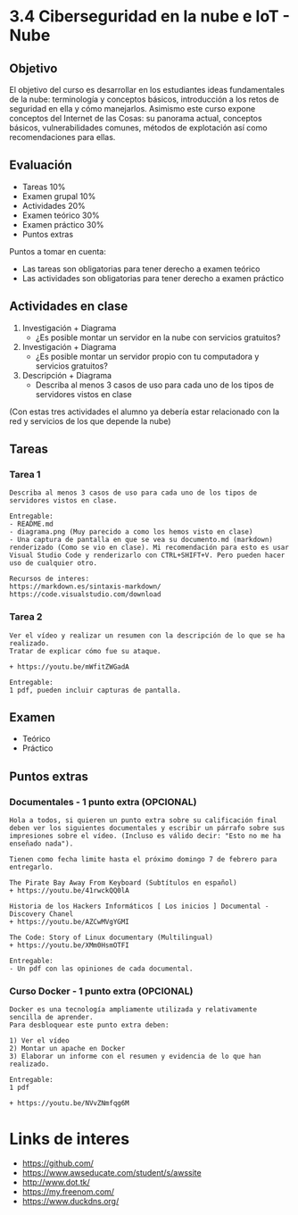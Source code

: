 # 3.4 Ciberseguridad en la nube e IoT - Nube
## Objetivo
El objetivo del curso es desarrollar en los estudiantes ideas fundamentales de la nube: terminología y conceptos básicos, introducción a los retos de seguridad en ella y cómo manejarlos. Asimismo este curso expone conceptos del Internet de las Cosas: su panorama actual, conceptos básicos, vulnerabilidades comunes, métodos de explotación así como recomendaciones para ellas.

## Evaluación
+ Tareas 10%
+ Examen grupal 10%
+ Actividades 20%
+ Examen teórico 30%
+ Examen práctico 30%
+ Puntos extras

Puntos a tomar en cuenta:
+ Las tareas son obligatorias para tener derecho a examen teórico
+ Las actividades son obligatorias para tener derecho a examen práctico

## Actividades en clase
1. Investigación + Diagrama
    + ¿Es posible montar un servidor en la nube con servicios gratuitos?
1. Investigación + Diagrama
    + ¿Es posible montar un servidor propio con tu computadora y servicios gratuitos?
1. Descripción + Diagrama
    + Describa al menos 3 casos de uso para cada uno de los tipos de servidores vistos en clase

(Con estas tres actividades el alumno ya debería estar relacionado con la red y servicios de los que depende la nube)

## Tareas
### Tarea 1 
```
Describa al menos 3 casos de uso para cada uno de los tipos de servidores vistos en clase.

Entregable:
- README.md
- diagrama.png (Muy parecido a como los hemos visto en clase)
- Una captura de pantalla en que se vea su documento.md (markdown) renderizado (Como se vio en clase). Mi recomendación para esto es usar Visual Studio Code y renderizarlo con CTRL+SHIFT+V. Pero pueden hacer uso de cualquier otro. 

Recursos de interes:
https://markdown.es/sintaxis-markdown/
https://code.visualstudio.com/download
```

### Tarea 2
```
Ver el vídeo y realizar un resumen con la descripción de lo que se ha realizado.
Tratar de explicar cómo fue su ataque.

+ https://youtu.be/mWfitZWGadA

Entregable:
1 pdf, pueden incluir capturas de pantalla.
```

## Examen
+ Teórico
+ Práctico

## Puntos extras

### Documentales - 1 punto extra (OPCIONAL)
```
Hola a todos, si quieren un punto extra sobre su calificación final deben ver los siguientes documentales y escribir un párrafo sobre sus impresiones sobre el vídeo. (Incluso es válido decir: "Esto no me ha enseñado nada").

Tienen como fecha limite hasta el próximo domingo 7 de febrero para entregarlo.

The Pirate Bay Away From Keyboard (Subtítulos en español)
+ https://youtu.be/41rwckQQ0lA

Historia de los Hackers Informáticos [ Los inicios ] Documental - Discovery Chanel
+ https://youtu.be/AZCwMVgYGMI

The Code: Story of Linux documentary (Multilingual)
+ https://youtu.be/XMm0HsmOTFI

Entregable:
- Un pdf con las opiniones de cada documental.
```

### Curso Docker - 1 punto extra (OPCIONAL)
```
Docker es una tecnología ampliamente utilizada y relativamente sencilla de aprender.
Para desbloquear este punto extra deben:

1) Ver el vídeo
2) Montar un apache en Docker
3) Elaborar un informe con el resumen y evidencia de lo que han realizado. 

Entregable:
1 pdf 

+ https://youtu.be/NVvZNmfqg6M
```

# Links de interes
+ https://github.com/
+ https://www.awseducate.com/student/s/awssite
+ http://www.dot.tk/
+ https://my.freenom.com/
+ https://www.duckdns.org/